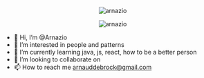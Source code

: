 <p align="center"><img align="center" src="https://github-readme-streak-stats.herokuapp.com/?user=arnazio&" alt="arnazio" /></p>
<p align="center"><img align="center" src="https://github-readme-stats.vercel.app/api/top-langs?username=arnazio&show_icons=true&locale=en&layout=compact" alt="arnazio" /></p>


- 👋 Hi, I’m @Arnazio
- 👀 I’m interested in people and patterns
- 🌱 I’m currently learning java, js, react, how to be a better person
- 💞️ I’m looking to collaborate on 
- 📫 How to reach me arnauddebrock@gmail.com

<!---
Arnazio/Arnazio is a ✨ special ✨ repository because its `README.md` (this file) appears on your GitHub profile.
You can click the Preview link to take a look at your changes.
--->
